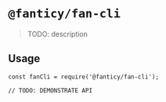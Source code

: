 # `@fanticy/fan-cli`

> TODO: description

## Usage

```
const fanCli = require('@fanticy/fan-cli');

// TODO: DEMONSTRATE API
```
